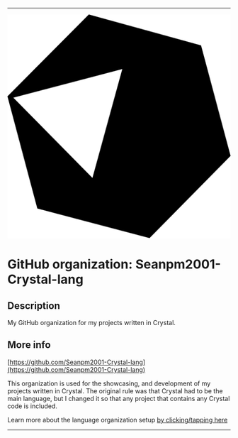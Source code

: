 
***

![CrystalLanguageLogo.png failed to load. The file may be missing or corrupt. Check the file path for errors first.](/AdditionalInfo/1/Seanpm2001-Crystal-lang/CrystalLanguageLogo.png)

# GitHub organization: Seanpm2001-Crystal-lang

## Description

My GitHub organization for my projects written in Crystal.

## More info

[https://github.com/Seanpm2001-Crystal-lang](https://github.com/Seanpm2001-Crystal-lang)

This organization is used for the showcasing, and development of my projects written in Crystal. The original rule was that Crystal had to be the main language, but I changed it so that any project that contains any Crystal code is included.

Learn more about the language organization setup [by clicking/tapping here](/AdditionalInfo/LanguageOrgs/README.md)

***
